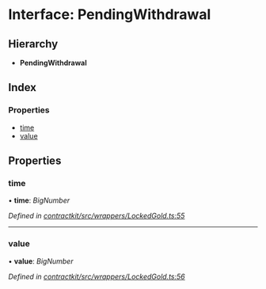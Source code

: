 # Interface: PendingWithdrawal

## Hierarchy

* **PendingWithdrawal**

## Index

### Properties

* [time](_contractkit_src_wrappers_lockedgold_.pendingwithdrawal.md#time)
* [value](_contractkit_src_wrappers_lockedgold_.pendingwithdrawal.md#value)

## Properties

###  time

• **time**: *BigNumber*

*Defined in [contractkit/src/wrappers/LockedGold.ts:55](https://github.com/celo-org/celo-monorepo/blob/master/packages/contractkit/src/wrappers/LockedGold.ts#L55)*

___

###  value

• **value**: *BigNumber*

*Defined in [contractkit/src/wrappers/LockedGold.ts:56](https://github.com/celo-org/celo-monorepo/blob/master/packages/contractkit/src/wrappers/LockedGold.ts#L56)*
